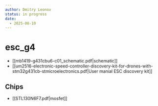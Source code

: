 ```yaml
---
author: Dmitry Leonov
status: in progress
date:
  - 2025-08-10
---
```

# esc_g4
- [[mb1419-g431cbu6-c01_schematic.pdf|schematic]]
- [[um2516-electronic-speed-controller-discovery-kit-for-drones-with-stm32g431cb-stmicroelectronics.pdf|User manial ESC discovery kit]]
## Chips
- [[STL130N6F7.pdf|mosfet]]

